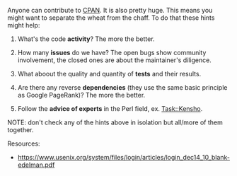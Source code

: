 Anyone can contribute to [CPAN](https://metacpan.org/). It is also pretty huge. This means you might want to separate the wheat from the chaff. To do that these hints might help:

1. What's the code **activity**? The more the better.

2. How many **issues** do we have? The open bugs show community involvement, the closed ones are about the maintainer's diligence.

3. What aboout the quality and quantity of **tests** and their results.

4. Are there any reverse **dependencies** (they use the same basic principle as Google PageRank)? The more the better.

5. Follow the **advice of experts** in the Perl field, ex. [Task::Kensho](https://metacpan.org/pod/Task::Kensho).

NOTE: don't check any of the hints above in isolation but all/more of them together.

Resources:

* https://www.usenix.org/system/files/login/articles/login_dec14_10_blank-edelman.pdf
